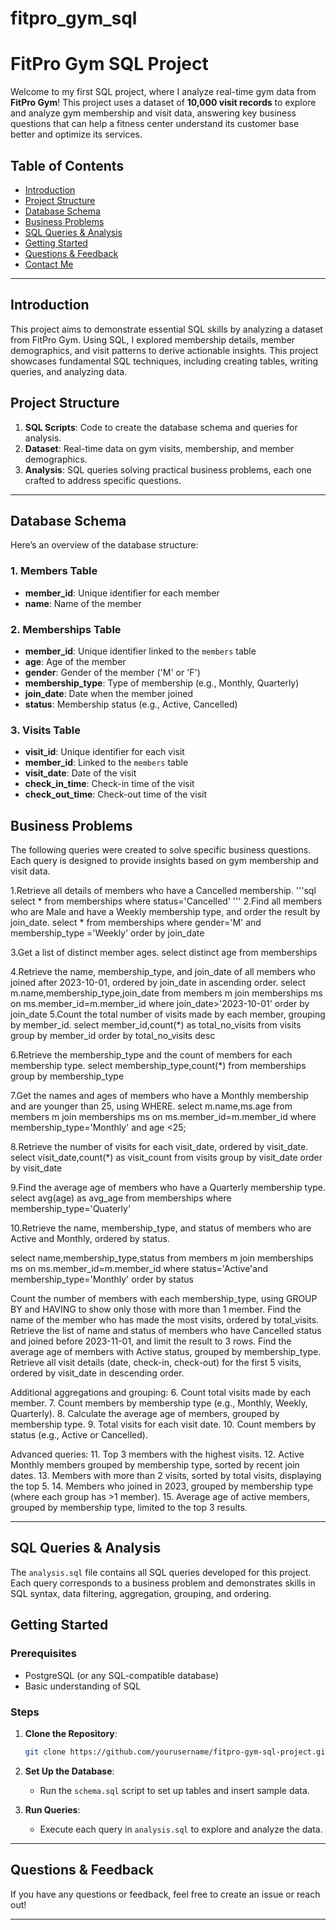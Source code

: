 # fitpro_gym_sql
# FitPro Gym SQL Project

 

Welcome to my first SQL project, where I analyze real-time gym data from **FitPro Gym**! This project uses a dataset of **10,000 visit records** to explore and analyze gym membership and visit data, answering key business questions that can help a fitness center understand its customer base better and optimize its services.

## Table of Contents
- [Introduction](#introduction)
- [Project Structure](#project-structure)
- [Database Schema](#database-schema)
- [Business Problems](#business-problems)
- [SQL Queries & Analysis](#sql-queries--analysis)
- [Getting Started](#getting-started)
- [Questions & Feedback](#questions--feedback)
- [Contact Me](#contact-me)

---

## Introduction

This project aims to demonstrate essential SQL skills by analyzing a dataset from FitPro Gym. Using SQL, I explored membership details, member demographics, and visit patterns to derive actionable insights. This project showcases fundamental SQL techniques, including creating tables, writing queries, and analyzing data.

## Project Structure

1. **SQL Scripts**: Code to create the database schema and queries for analysis.
2. **Dataset**: Real-time data on gym visits, membership, and member demographics.
3. **Analysis**: SQL queries solving practical business problems, each one crafted to address specific questions.

---

## Database Schema

Here’s an overview of the database structure:

### 1. **Members Table**
- **member_id**: Unique identifier for each member
- **name**: Name of the member

### 2. **Memberships Table**
- **member_id**: Unique identifier linked to the `members` table
- **age**: Age of the member
- **gender**: Gender of the member ('M' or 'F')
- **membership_type**: Type of membership (e.g., Monthly, Quarterly)
- **join_date**: Date when the member joined
- **status**: Membership status (e.g., Active, Cancelled)

### 3. **Visits Table**
- **visit_id**: Unique identifier for each visit
- **member_id**: Linked to the `members` table
- **visit_date**: Date of the visit
- **check_in_time**: Check-in time of the visit
- **check_out_time**: Check-out time of the visit

## Business Problems

The following queries were created to solve specific business questions. Each query is designed to provide insights based on gym membership and visit data.

1.Retrieve all details of members who have a Cancelled membership.
'''sql
select * from memberships
where status='Cancelled'
'''
2.Find all members who are Male and have a Weekly membership type, and order the result by join_date.
select * from memberships 
where gender='M' and membership_type ='Weekly'
order by join_date

3.Get a list of distinct member ages.
select distinct age from memberships

4.Retrieve the name, membership_type, and join_date of all members who joined after 2023-10-01, ordered by join_date in ascending order.
select m.name,membership_type,join_date 
from members m join memberships ms on ms.member_id=m.member_id
where join_date>'2023-10-01'
order by join_date 
5.Count the total number of visits made by each member, grouping by member_id.
select member_id,count(*) as total_no_visits from visits
group by member_id
order by total_no_visits desc

6.Retrieve the membership_type and the count of members for each membership type.
select membership_type,count(*) from memberships
group by membership_type

7.Get the names and ages of members who have a Monthly membership and are younger than 25, using WHERE.
select m.name,ms.age from members m join memberships ms 
on ms.member_id=m.member_id
where membership_type='Monthly' and age <25;

8.Retrieve the number of visits for each visit_date, ordered by visit_date.
select visit_date,count(*) as visit_count from visits
group by visit_date
order by visit_date

9.Find the average age of members who have a Quarterly membership type.
select avg(age) as avg_age from memberships
where membership_type='Quaterly'


10.Retrieve the name, membership_type, and status of members who are Active and Monthly, ordered by status.

select name,membership_type,status from members m join memberships ms on
ms.member_id=m.member_id
where status='Active'and membership_type='Monthly'
order by status

Count the number of members with each membership_type, using GROUP BY and HAVING to show only those with more than 1 member.
Find the name of the member who has made the most visits, ordered by total_visits.
Retrieve the list of name and status of members who have Cancelled status and joined before 2023-11-01, and limit the result to 3 rows.
Find the average age of members with Active status, grouped by membership_type.
Retrieve all visit details (date, check-in, check-out) for the first 5 visits, ordered by visit_date in descending order.


Additional aggregations and grouping:
6. Count total visits made by each member.
7. Count members by membership type (e.g., Monthly, Weekly, Quarterly).
8. Calculate the average age of members, grouped by membership type.
9. Total visits for each visit date.
10. Count members by status (e.g., Active or Cancelled).

Advanced queries:
11. Top 3 members with the highest visits.
12. Active Monthly members grouped by membership type, sorted by recent join dates.
13. Members with more than 2 visits, sorted by total visits, displaying the top 5.
14. Members who joined in 2023, grouped by membership type (where each group has >1 member).
15. Average age of active members, grouped by membership type, limited to the top 3 results.

---

## SQL Queries & Analysis

The `analysis.sql` file contains all SQL queries developed for this project. Each query corresponds to a business problem and demonstrates skills in SQL syntax, data filtering, aggregation, grouping, and ordering.

## Getting Started

### Prerequisites
- PostgreSQL (or any SQL-compatible database)
- Basic understanding of SQL

### Steps
1. **Clone the Repository**:
   ```bash
   git clone https://github.com/yourusername/fitpro-gym-sql-project.git
   ```
2. **Set Up the Database**:
   - Run the `schema.sql` script to set up tables and insert sample data.

3. **Run Queries**:
   - Execute each query in `analysis.sql` to explore and analyze the data.

---

## Questions & Feedback

If you have any questions or feedback, feel free to create an issue or reach out!

---

